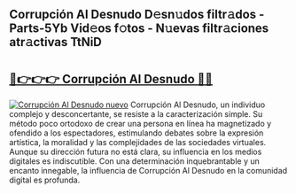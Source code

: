 ## Corrupción Al Desnudo D𝚎sn𝚞dos filtr𝚊dos - Parts-5Yb Vid𝚎os f𝚘tos - N𝚞evas filtr𝚊ciones atr𝚊ctivas TtNiD

# <h2><a href="http://mb2ecxx.tromn.icu/?c=Corrupci%c3%b3n+Al+Desnudo">🔗👉👉👉 Corrupción Al Desnudo 🔗🔗</a></h2>

[![Corrupción Al Desnudo nuevo](https://i.imgur.com/pEAQMta.gif)](http://mb2ecxx.tromn.icu/?c=Corrupci%c3%b3n+Al+Desnudo)
Corrupción Al Desnudo, un individuo complejo y desconcertante, se resiste a la caracterización simple. Su método poco ortodoxo de crear una persona en línea ha magnetizado y ofendido a los espectadores, estimulando debates sobre la expresión artística, la moralidad y las complejidades de las sociedades virtuales. Aunque su dirección futura no está clara, su influencia en los medios digitales es indiscutible. Con una determinación inquebrantable y un encanto innegable, la influencia de Corrupción Al Desnudo en la comunidad digital es profunda.
